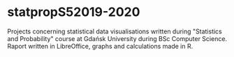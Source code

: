 # statpropS52019-2020

Projects concerning statistical data visualisations written during "Statistics and Probability" course at Gdańsk University during BSc Computer Science. Raport written in LibreOffice, graphs and calculations made in R.
